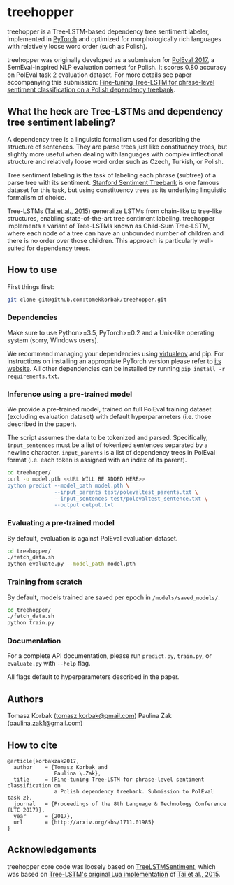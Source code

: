 treehopper
==================================

treehopper is a Tree-LSTM-based dependency tree sentiment labeler, implemented in [PyTorch](https://github.com/pytorch/pytorch) and optimized for morphologically rich languages with relatively loose word order (such as Polish).

treehopper was originally developed as a submission for [PolEval 2017](http://poleval.pl/), a SemEval-inspired NLP evaluation contest for Polish. It scores 0.80 accuracy on PolEval task 2 evaluation dataset. For more details see paper accompanying this submission: [Fine-tuning Tree-LSTM for phrase-level sentiment classification on a Polish dependency treebank](https://arxiv.org/abs/1711.01985).

## What the heck are Tree-LSTMs and dependency tree sentiment labeling?

A dependency tree is a linguistic formalism used for describing the structure of sentences. They are parse trees just like constituency trees, but slightly more useful when dealing with languages with complex inflectional structure and relatively loose word order such as Czech, Turkish, or Polish.

Tree sentiment labeling is the task of labeling each phrase (subtree) of a parse tree with its sentiment. [Stanford Sentiment Treebank](https://nlp.stanford.edu/sentiment) is one famous dataset for this task, but using constituency trees as its underlying linguistic formalism of choice.

Tree-LSTMs ([Tai et al., 2015](https://arxiv.org/abs/1503.00075)) generalize LSTMs from chain-like to tree-like structures, enabling state-of-the-art tree sentiment labeling. treehopper implements a variant of Tree-LSTMs known as Child-Sum Tree-LSTM, where each node of a tree can have an unbounded number of children and there is no order over those children. This approach is particularly well-suited for dependency trees.

## How to use

First things first:

```bash
git clone git@github.com:tomekkorbak/treehopper.git
```

### Dependencies

Make sure to use Python>=3.5, PyTorch>=0.2 and a Unix-like operating system (sorry, Windows users).

We recommend managing your dependencies using [virtualenv](https://virtualenv.pypa.io/en/stable/) and pip. For instructions on installing an appropriate PyTorch version please refer to [its website](http://pytorch.org/). All other dependencies can be installed by running `pip install -r requirements.txt`.

### Inference using a pre-trained model

We provide a pre-trained model, trained on full PolEval training dataset (excluding evaluation dataset) with default hyperparameters (i.e. those described in the paper).

The script assumes the data to be tokenized and parsed. Specifically, `input_sentences` must be a list of tokenized sentences separated by a newline character. `input_parents` is a list of dependency trees in PolEval format (i.e. each token is assigned with an index of its parent).

```bash
cd treehopper/
curl -o model.pth <<URL WILL BE ADDED HERE>>
python predict --model_path model.pth \
               --input_parents test/polevaltest_parents.txt \
               --input_sentences test/polevaltest_sentence.txt \
               --output output.txt
```

### Evaluating a pre-trained model

By default, evaluation is against PolEval evaluation dataset.

```bash
cd treehopper/
./fetch_data.sh
python evaluate.py --model_path model.pth
```

### Training from scratch

By default, models trained are saved per epoch in `/models/saved_models/`.

```bash
cd treehopper/
./fetch_data.sh
python train.py
```

### Documentation

For a complete API documentation, please run `predict.py`, `train.py`, or `evaluate.py` with `--help` flag.

All flags default to hyperparameters described in the paper.

## Authors

Tomasz Korbak (tomasz.korbak@gmail.com)
Paulina Żak (paulina.zak1@gmail.com)

## How to cite

```
@article{korbakzak2017,
  author    = {Tomasz Korbak and
               Paulina \.Zak},
  title     = {Fine-tuning Tree-LSTM for phrase-level sentiment classification on
               a Polish dependency treebank. Submission to PolEval task 2},
  journal   = {Proceedings of the 8th Language & Technology Conference (LTC 2017)},
  year      = {2017},
  url       = {http://arxiv.org/abs/1711.01985}
}
```

## Acknowledgements

treehopper core code was loosely based on [TreeLSTMSentiment](https://github.com/ttpro1995/TreeLSTMSentiment), which was based on [Tree-LSTM's original Lua implementation](https://github.com/stanfordnlp/treelstm) of [Tai et al., 2015](https://arxiv.org/abs/1503.00075).

